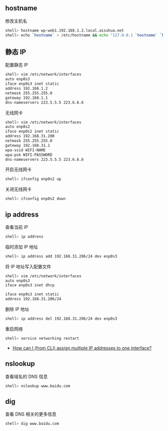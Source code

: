 ## hostname

修改主机名

```sh
shell> hostname wp-web1.192.168.1.2.local.aisuhua.net
shell> echo `hostname` > /etc/hostname && echo "127.0.0.1 `hostname` `hostname -s`" >> /etc/hosts
```

## 静态 IP

配置静态 IP

```sh
shell> vim /etc/network/interfaces
auto enp0s3
iface enp0s3 inet static
address 192.168.1.2
netmask 255.255.255.0
gateway 192.168.1.1
dns-nameservers 223.5.5.5 223.6.6.6
```

无线网卡

```sh
shell> vim /etc/network/interfaces
auto enp0s2
iface enp0s2 inet static
address 192.168.31.200
netmask 255.255.255.0
gateway 192.168.31.1
wpa-ssid WIFI-NAME
wpa-psk WIFI-PASSWORD
dns-nameservers 223.5.5.5 223.6.6.6
```

开启无线网卡

```sh
shell> ifconfig enp0s2 up
```

关闭无线网卡

```sh
shell> ifconfig enp0s2 down
```

## ip address

查看当前 IP

```sh
shell> ip address
```

临时添加 IP 地址

```sh
shell> ip address add 192.168.31.206/24 dev enp0s3
```

将 IP 地址写入配置文件

```sh
shell> vim /etc/network/interfaces
auto enp0s3
iface enp0s3 inet dhcp

iface enp0s3 inet static
address 192.168.31.206/24
```

删除 IP 地址

```sh
shell> ip address del 192.168.31.206/24 dev enp0s3
```

重启网络

```sh
shell> service networking restart
```

- [How can I (from CLI) assign multiple IP addresses to one interface?](https://askubuntu.com/questions/547289/how-can-i-from-cli-assign-multiple-ip-addresses-to-one-interface)

## nslookup

查看域名的 DNS 信息

```sh
shell> nslookup www.baidu.com   
```

## dig

查看 DNS 相关的更多信息

```sh
shell> dig www.baidu.com
```


